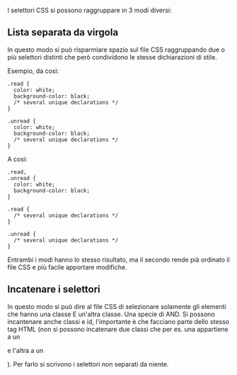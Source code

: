 I selettori CSS si possono raggruppare in 3 modi diversi:
## Lista separata da virgola
In questo modo si può risparmiare spazio sul file CSS raggruppando due o più selettori distinti che però condividono le stesse dichiarazioni di stile.

Esempio, da così:
```
.read {
  color: white;
  background-color: black;
  /* several unique declarations */
}

.unread {
  color: white;
  background-color: black;
  /* several unique declarations */
}
```

A così:
```
.read,
.unread {
  color: white;
  background-color: black;
}

.read {
  /* several unique declarations */
}

.unread {
  /* several unique declarations */
}
```

Entrambi i modi hanno lo stesso risultato, ma il secondo rende pià ordinato il file CSS e più facile apportare modifiche.

## Incatenare i selettori
In questo modo si può dire al file CSS di selezionare solamente gli elementi che hanno una classe E un'altra classe. Una specie di AND. Si possono incantenare anche classi e id, l'importante è che facciano parte dello stesso tag HTML (non si possono incatenare due classi che per es. una appartiene a un <div> e l'altra a un <p>). Per farlo si scrivono i selettori non separati da niente.